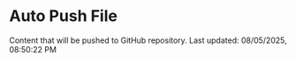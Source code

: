 # Auto Push File

Content that will be pushed to GitHub repository.
Last updated: 08/05/2025, 08:50:22 PM